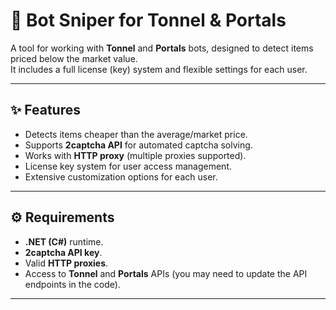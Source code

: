 # 🔎 Bot Sniper for Tonnel & Portals

A tool for working with **Tonnel** and **Portals** bots, designed to detect items priced below the market value.  
It includes a full license (key) system and flexible settings for each user.

---

## ✨ Features
- Detects items cheaper than the average/market price.  
- Supports **2captcha API** for automated captcha solving.  
- Works with **HTTP proxy** (multiple proxies supported).  
- License key system for user access management.  
- Extensive customization options for each user.  

---

## ⚙️ Requirements
- **.NET (C#)** runtime.  
- **2captcha API key**.  
- Valid **HTTP proxies**.  
- Access to **Tonnel** and **Portals** APIs (you may need to update the API endpoints in the code).  

---
